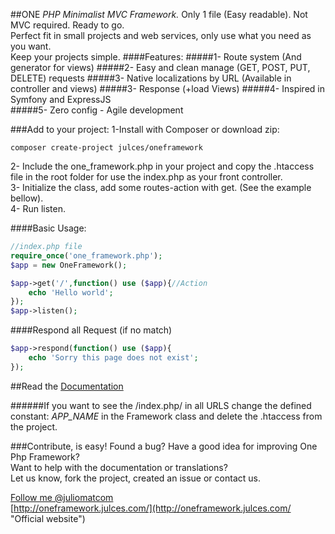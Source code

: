 ##ONE <i> PHP Minimalist MVC Framework.</i>
Only 1 file (Easy readable). Not MVC required. Ready to go.  
Perfect fit in small projects and web services, only use what you need as you want.   
Keep your projects simple.
####Features:
#####1- Route system (And generator for views)
#####2- Easy and clean manage (GET, POST, PUT, DELETE) requests
#####3- Native localizations by URL (Available in controller and views)
#####3- Response (+load Views)
#####4- Inspired in Symfony and ExpressJS    
#####5- Zero config - Agile development

###Add to your project:
1-Install with Composer or download zip:        
```     
composer create-project julces/oneframework
``` 
2- Include the one_framework.php in your project and  copy the .htaccess file in the root folder for use the index.php as your front controller.     
3- Initialize the class, add some routes-action with get. (See the example bellow).    
4- Run listen.  

####Basic Usage:
```php
//index.php file    
require_once('one_framework.php');  
$app = new OneFramework();      

$app->get('/',function() use ($app){//Action
    echo 'Hello world';     
});     
$app->listen();
```

####Respond all Request (if no match)
```php
$app->respond(function() use ($app){
    echo 'Sorry this page does not exist';
});
```
##Read the [Documentation](https://github.com/juliomatcom/one-php-framework/blob/master/docs/contents.md )

######If you want to see the  /index.php/ in all URLS change the defined constant: <i> APP_NAME</i> in the Framework class and delete the .htaccess from the project.

###Contribute, is easy!
Found a bug? Have a good idea for improving One Php Framework?      
Want to help with the documentation or translations?        
Let us know, fork the project, created an issue or contact us.

[Follow me @juliomatcom](https://twitter.com/juliomatcom    "Follow me and get in touch")  
[http://oneframework.julces.com/](http://oneframework.julces.com/    "Official website")
